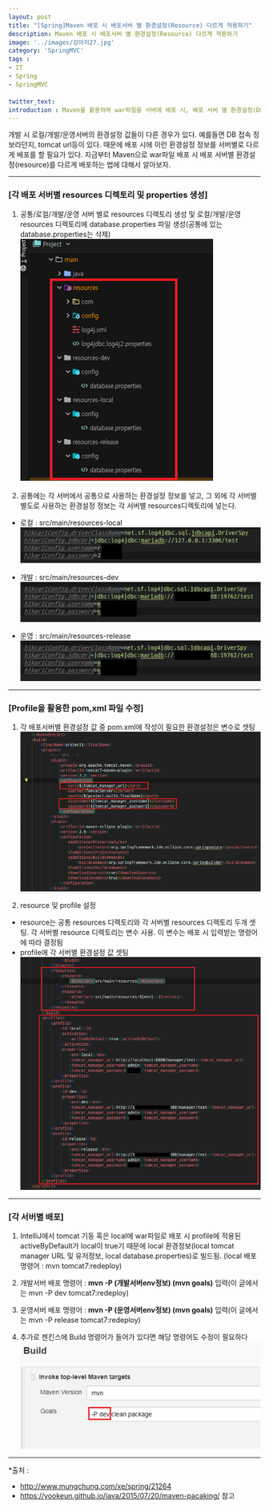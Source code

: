```yaml
---
layout: post
title: "[Spring]Maven 배포 시 배포서버 별 환경설정(Resource) 다르게 적용하기"
description: Maven 배포 시 배포서버 별 환경설정(Resource) 다르게 적용하기
image: '../images/강아지27.jpg'
category: 'SpringMVC'
tags : 
- IT
- Spring
- SpringMVC

twitter_text: 
introduction : Maven을 활용하여 war파일을 서버에 배포 시, 배포 서버 별 환경설정(DB접속정보, tomcat URL 등)을 다르게 배포해보자.
---
```



개발 시 로컬/개발/운영서버의 환경설정 값들이 다른 경우가 있다. 예를들면 DB 접속 정보라던지, tomcat url등이 있다. 때문에 배포 시에 이런 환경설정 정보를 서버별로 다르게 배포를 할 필요가 있다.
지금부터 Maven으로 war파일 배포 시 배포 서버별 환경설정(resource)를 다르게 배포하는 법에 대해서 알아보자.


_ _ _




### [각 배포 서버별 resources 디렉토리 및 properties 생성]
1) 공통/로컬/개발/운영 서버 별로 resources 디렉토리 생성 및 로컬/개발/운영 resources 디렉토리에 database.properties 파일 생성(공통에 있는 database.properties는 삭제)
![1](../images/maven_deploy2_20190225.jpg)

2) 공통에는 각 서버에서 공통으로 사용하는 환경설정 정보를 넣고, 그 외에 각 서버별 별도로 사용하는 환경설정 정보는 각 서버별 resources디렉토리에 넣는다.
- 로컬 : src/main/resources-local
![2](../images/maven_deploy2_20190225_2.jpg)

- 개발 : src/main/resources-dev
![3](../images/maven_deploy2_20190225_3.jpg)

- 운영 : src/main/resources-release
![4](../images/maven_deploy2_20190225_3.jpg)


_ _ _



### [Profile을 활용한 pom,xml 파일 수정]
1) 각 배포서버별 환경설정 값 중 pom.xml에 작성이 필요한 환경설정은 변수로 셋팅
![5](../images/maven_deploy2_20190225_4.jpg)

2) resource 및 profile 설정
- resource는 공통 resources 디렉토리와 각 서버별 resources 디렉토리 두개 셋팅. 각 서버별 resource 디렉토리는 변수 사용. 이 변수는 배포 시 입력받는 명령어에 따라 결정됨
- profile에 각 서버별 환경설정 값 셋팅
![6](../images/maven_deploy2_20190225_5.jpg)




_ _ _



### [각 서버별 배포]

1) IntelliJ에서 tomcat 기동 혹은 local에 war파일로 배포 시 profile에 적용된 activeByDefault가 local이 true기 때문에 local 환경정보(local tomcat manager URL 및 유저정보, local database.properties)로 빌드됨. (local 배포 명령어 : mvn tomcat7:redeploy)

2) 개발서버 배포 명령어 : **mvn -P (개발서버env정보) (mvn goals)** 입력(이 글에서는 mvn -P dev tomcat7:redeploy)

3) 운영서버 배포 명령어 : **mvn -P (운영서버env정보) (mvn goals)** 입력(이 글에서는 mvn -P release tomcat7:redeploy)

4) 추가로 젠킨스에 Build 명령어가 들어가 있다면 해당 명령어도 수정이 필요하다
![7](../images/maven_deploy2_20190225_6.jpg)
_ _ _




*출처 : 
- <http://www.mungchung.com/xe/spring/21264>
- <https://yookeun.github.io/java/2015/07/20/maven-pacaking/> 참고